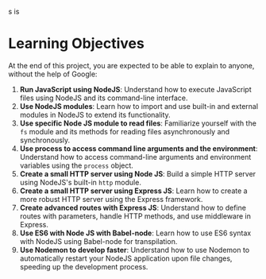 s is 

# Learning Objectives

At the end of this project, you are expected to be able to explain to anyone, without the help of Google:

1. **Run JavaScript using NodeJS**: Understand how to execute JavaScript files using NodeJS and its command-line interface.
2. **Use NodeJS modules**: Learn how to import and use built-in and external modules in NodeJS to extend its functionality.
3. **Use specific Node JS module to read files**: Familiarize yourself with the `fs` module and its methods for reading files asynchronously and synchronously.
4. **Use process to access command line arguments and the environment**: Understand how to access command-line arguments and environment variables using the `process` object.
5. **Create a small HTTP server using Node JS**: Build a simple HTTP server using NodeJS's built-in `http` module.
6. **Create a small HTTP server using Express JS**: Learn how to create a more robust HTTP server using the Express framework.
7. **Create advanced routes with Express JS**: Understand how to define routes with parameters, handle HTTP methods, and use middleware in Express.
8. **Use ES6 with Node JS with Babel-node**: Learn how to use ES6 syntax with NodeJS using Babel-node for transpilation.
9. **Use Nodemon to develop faster**: Understand how to use Nodemon to automatically restart your NodeJS application upon file changes, speeding up the development process.
